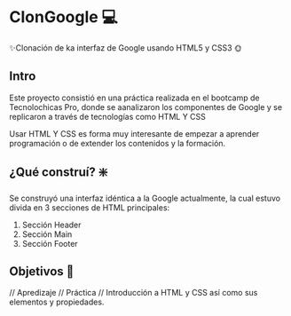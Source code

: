 # ClonGoogle ‍💻
✨Clonación de ka interfaz de Google usando HTML5 y CSS3 🌞
## Intro
Este proyecto consistió en una práctica realizada en el bootcamp de Tecnolochicas Pro, donde se aanalizaron los componentes de Google y se replicaron a través de tecnologías como HTML Y CSS

Usar HTML Y CSS es forma muy interesante de empezar a aprender programación o de extender los contenidos y la formación.

## ¿Qué construí? ❇️
Se construyó una interfaz idéntica a la Google actualmente, la cual estuvo divida en 3 secciones de HTML principales: 

1. Sección Header
2. Sección Main
3. Sección Footer
   
## Objetivos  🚀
// Apredizaje // Práctica // Introducción a HTML y CSS así como sus elementos y propiedades.
